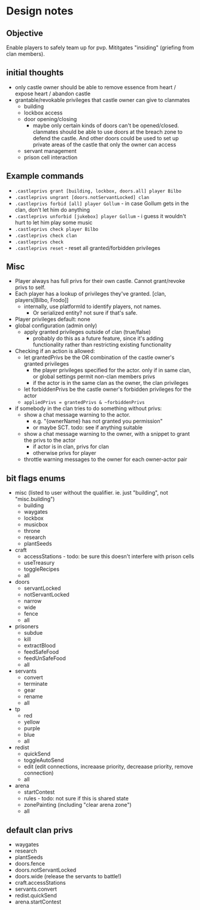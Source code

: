 # Design notes

## Objective

Enable players to safely team up for pvp. Mititgates "insiding" (griefing from clan members).

## initial thoughts

- only castle owner should be able to remove essence from heart / expose heart / abandon castle
- grantable/revokable privileges that castle owner can give to clanmates
  - building
  -  lockbox access
  - door opening/closing
    - maybe only certain kinds of doors can't be opened/closed. clanmates should be able to use doors at the breach zone to defend the castle. And other doors could be used to set up private areas of the castle that only the owner can access
  - servant management
  - prison cell interaction


## Example commands

- `.castleprivs grant [building, lockbox, doors.all] player Bilbo`
- `.castleprivs ungrant [doors.notServantLocked] clan`
- `.castleprivs forbid [all] player Gollum` - in case Gollum gets in the clan, don't let him do anything
- `.castleprivs unforbid [jukebox] player Gollum` - i guess it wouldn't hurt to let him play some music
- `.castleprivs check player Bilbo`
- `.castleprivs check clan`
- `.castleprivs check`
- `.castleprivs reset` - reset all granted/forbidden privileges

## Misc

- Player always has full privs for their own castle. Cannot grant/revoke privs to self. 
- Each player has a lookup of privileges they've granted. [clan, players[Bilbo, Frodo]]
  - internally, use platformId to identify players, not names.
    - Or serialized entity? not sure if that's safe.
- Player privileges default: none
- global configuration (admin only)
  - apply granted privileges outside of clan (true/false)
    - probably do this as a future feature, since it's adding functionality rather than restricting existing functionality
- Checking if an action is allowed:
  - let grantedPrivs be the OR combination of the castle owner's granted privileges
    - the player privileges specified for the actor. only if in same clan, or global settings permit non-clan members privs
    - if the actor is in the same clan as the owner, the clan privileges
  - let forbiddenPrivs be the castle owner's forbidden privileges for the actor
  - `appliedPrivs = grantedPrivs & ~forbiddenPrivs`
- if somebody in the clan tries to do something without privs:
  - show a chat message warning to the actor.
    - e.g. "{ownerName} has not granted you permission"
    - or maybe SCT. todo: see if anything suitable
  - show a chat message warning to the owner, with a snippet to grant the privs to the actor
    - if actor is in clan, privs for clan
    - otherwise privs for player
  - throttle warning messages to the owner for each owner-actor pair



## bit flags enums

- misc (listed to user without the qualifier. ie. just "building", not "misc.building")
  - building
  - waygates
  - lockbox
  - musicbox
  - throne
  - research
  - plantSeeds
- craft
  - accessStations - todo: be sure this doesn't interfere with prison cells
  - useTreasury
  - toggleRecipes
  - all
- doors
  - servantLocked
  - notServantLocked
  - narrow
  - wide
  - fence
  - all
- prisoners
  - subdue
  - kill
  - extractBlood
  - feedSafeFood
  - feedUnSafeFood
  - all
- servants
  - convert
  - terminate
  - gear
  - rename
  - all
- tp
  - red
  - yellow
  - purple
  - blue
  - all
- redist
  - quickSend
  - toggleAutoSend
  - edit (edit connections, increaase priority, decreaase priority, remove connection)
  - all
- arena
  - startContest
  - rules - todo: not sure if this is shared state
  - zonePainting (including "clear arena zone")
  - all


## default clan privs

- waygates
- research
- plantSeeds
- doors.fence
- doors.notServantLocked
- doors.wide (release the servants to battle!)
- craft.accessStations
- servants.convert
- redist.quickSend
- arena.startContest

